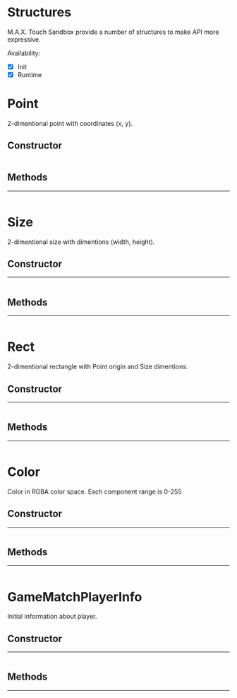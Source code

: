 # Structures
M.A.X. Touch Sandbox provide a number of structures to make API more expressive. 

Availability: 
- [x] Init
- [x] Runtime

# Point
2-dimentional point with coordinates (x, y).

## **Constructor**
```
```

## **Methods**
---
```
```

# Size
2-dimentional size with dimentions (width, height).

## **Constructor**
---
```
```

## **Methods**
---
```
```

# Rect
2-dimentional rectangle with Point origin and Size dimentions.

## **Constructor**
---
```
```

## **Methods**
---
```
```

# Color
Color in RGBA color space. Each component range is 0-255

## **Constructor**
---
```
```

## **Methods**
---
```
```

# GameMatchPlayerInfo
Initial information about player.

## **Constructor**
---
```
```

## **Methods**
---
```
```
